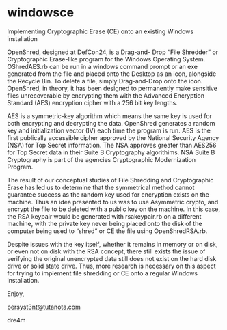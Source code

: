 # windowsce
Implementing Cryptographic Erase (CE) onto an existing Windows installation

OpenShred, designed at DefCon24, is a Drag-and- Drop “File Shredder” or Cryptographic Erase-like program for the Windows Operating System.  OShredAES.rb can be run in a windows command prompt or an exe generated from the file and placed onto the Desktop as an icon, alongside the Recycle Bin.  To delete a file, simply Drag-and-Drop onto the icon.  OpenShred, in theory, it has been designed to permanently make sensitive files unrecoverable by encrypting them with the  Advanced Encryption Standard (AES) encryption cipher with a 256 bit key lengths.

AES is a symmetric-key algorithm which means the same key is used for both encrypting and decrypting the data.  OpenShred generates a random key and initialization vector (IV) each time the program is run.  AES is the first publically accessible cipher approved by the National Security Agency (NSA) for Top Secret information.   The NSA approves greater than AES256 for Top Secret data in their Suite B Cryptography algorithims.  NSA Suite B Cryptography is part of the agencies Cryptographic Modernization Program.  

The result of our conceptual studies of File Shredding and Cryptographic Erase has led us to determine that the symmetrical method cannot guarantee success as the random key used for encryption exists on the machine.  Thus an idea presented to us was to use Asymmetric crypto, and encrypt the file to be deleted with a public key on the machine.  In this case, the RSA keypair would be generated with rsakeypair.rb on a different machine, with the private key never being placed onto the disk of the computer being used to “shred” or CE the file using OpenShredRSA.rb.

Despite issues with the key itself, whether it remains in memory or on disk, or even not on disk with the RSA concept, there still exists the issue of verifying the original unencrypted data still does not exist on the hard disk drive or solid state drive.  Thus, more research is necessary on this aspect for trying to implement file shredding or CE onto a regular Windows installation.

Enjoy,

persyst3nt@tutanota.com

dre4m
